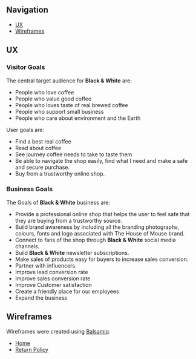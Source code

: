 ## Navigation

- [UX](#ux)
- [Wireframes](#wireframes)



## UX
### Visitor Goals
The central target audience for **Black & White** are:

-   People who love coffee
-   People who value good coffee
-   People who loves taste of real brewed coffee
-   People who support small business
-   People who care about environment and the Earth

User goals are:

-   Find a best real coffee
-   Read about coffee
-   See journey coffee needs to take to taste them
-   Be able to navigate the shop easily, find what I need and make a safe and secure purchase.
-   Buy from a trustworthy online shop.



### Business Goals
 
The Goals of **Black & White** business are:

  
-   Provide a professional online shop that helps the user to feel safe that they are buying from a trustworthy source.
-   Build brand awareness by including all the branding photographs, colours, fonts and logo associated with The House of Mouse brand.
-   Connect to fans of the shop through **Black & White** social media channels.
-   Build **Black & White** newsletter subscriptions.
-   Make sales of products easy for buyers to increase sales conversion.
-   Partner with influencers.
-   Improve lead conversion rate
-   Improve sales conversion rate
-   Improve Customer satisfaction
-   Create a friendly place for our employees
-   Expand the business


## Wireframes

Wireframes were created using [Balsamiq](https://balsamiq.com/).

- [Home](https://i.ibb.co/SmxF0qL/Home.png)
- [Return Policy](https://i.ibb.co/L9y406j/return-policy.png)